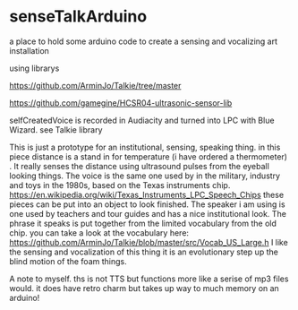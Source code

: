 # senseTalkArduino
a place to hold some arduino code to create a sensing and vocalizing art installation

using librarys

https://github.com/ArminJo/Talkie/tree/master


https://github.com/gamegine/HCSR04-ultrasonic-sensor-lib


selfCreatedVoice  is recorded in Audiacity and turned into LPC with Blue Wizard.  see Talkie library

This is just a prototype for an institutional, sensing, speaking thing.  in this piece distance is a stand in for temperature (i have ordered a thermometer) .  It really senses the distance using ultrasound pulses from the eyeball looking things. The voice is the same one used by in the military, industry and toys in the 1980s, based on the Texas instruments chip. https://en.wikipedia.org/wiki/Texas_Instruments_LPC_Speech_Chips
these pieces can be put into an object to look finished. The speaker i am using is one used by teachers and tour guides and has a nice institutional look.  The phrase it speaks is put together from the limited vocabulary from the old chip.  you can take a look at the vocabulary here: https://github.com/ArminJo/Talkie/blob/master/src/Vocab_US_Large.h
I like the sensing and vocalization of this thing it is an evolutionary step up  the blind motion of the foam things.


A note to myself.  ths is not TTS  but functions more like a serise of mp3 files would. it does have retro charm but takes up way to much memory on an arduino!
